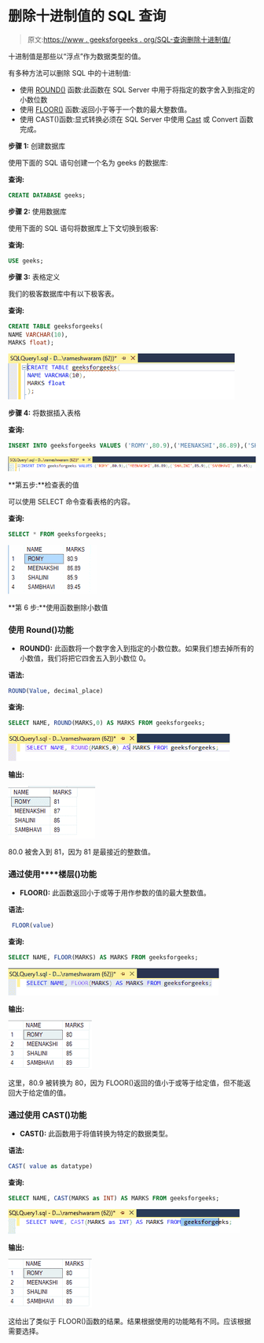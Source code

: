 # 删除十进制值的 SQL 查询

> 原文:[https://www . geeksforgeeks . org/SQL-查询删除十进制值/](https://www.geeksforgeeks.org/sql-query-to-remove-decimal-values/)

十进制值是那些以“浮点”作为数据类型的值。

有多种方法可以删除 SQL 中的十进制值:

*   使用 [ROUND()](https://www.geeksforgeeks.org/round-function-in-sql-server/) 函数:此函数在 SQL Server 中用于将指定的数字舍入到指定的小数位数
*   使用 [FLOOR()](https://www.geeksforgeeks.org/floor-and-ceiling-function-in-sql-server/) 函数:返回小于等于一个数的最大整数值。
*   使用 CAST()函数:显式转换必须在 SQL Server 中使用 [Cast](https://www.geeksforgeeks.org/ms-sql-server-type-conversion/) 或 Convert 函数完成。

**步骤 1:** 创建数据库

使用下面的 SQL 语句创建一个名为 geeks 的数据库:

**查询:**

```sql
CREATE DATABASE geeks;
```

**步骤 2:** 使用数据库

使用下面的 SQL 语句将数据库上下文切换到极客:

**查询:**

```sql
USE geeks;
```

**步骤 3:** 表格定义

我们的极客数据库中有以下极客表。

**查询:**

```sql
CREATE TABLE geeksforgeeks(
NAME VARCHAR(10),
MARKS float);
```

![](img/27ac868fbf928c8fc75c99383920343d.png)

**步骤 4:** 将数据插入表格

**查询:**

```sql
INSERT INTO geeksforgeeks VALUES ('ROMY',80.9),('MEENAKSHI',86.89),('SHALINI',85.9),('SAMBHAVI', 89.45);
```

![](img/46b55c8e63f1c574b2a1490bf3768b4d.png)

**第五步:**检查表的值

可以使用 SELECT 命令查看表格的内容。

**查询:**

```sql
SELECT * FROM geeksforgeeks;
```

![](img/c8943f2cb585a75bf9fdb5af8bdc4f5a.png)

**第 6 步:**使用函数删除小数值

### **使用 Round()功能**

*   **ROUND():** 此函数将一个数字舍入到指定的小数位数。如果我们想去掉所有的小数值，我们将把它四舍五入到小数位 0。

**语法:**

```sql
ROUND(Value, decimal_place)
```

**查询:**

```sql
SELECT NAME, ROUND(MARKS,0) AS MARKS FROM geeksforgeeks;
```

![](img/af378f2aa4d5c50ca1382c7ae155f5d4.png)

**输出:**

![](img/274d5a9a05ddfdfa91ca353706bec492.png)

80.0 被舍入到 81，因为 81 是最接近的整数值。

### **通过使用****楼层()功能**

*   **FLOOR():** 此函数返回小于或等于用作参数的值的最大整数值。

**语法:**

```sql
 FLOOR(value)
```

**查询:**

```sql
SELECT NAME, FLOOR(MARKS) AS MARKS FROM geeksforgeeks;
```

![](img/87d22af855db0e0cf7a9cadd2f305706.png)

**输出:**

![](img/7aa61d6551073981afae9a6f68d699d4.png)

这里，80.9 被转换为 80，因为 FLOOR()返回的值小于或等于给定值，但不能返回大于给定值的值。

### **通过使用 CAST()功能**

*   **CAST():** 此函数用于将值转换为特定的数据类型。

**语法:**

```sql
CAST( value as datatype)
```

**查询:**

```sql
SELECT NAME, CAST(MARKS as INT) AS MARKS FROM geeksforgeeks;
```

![](img/10d607aef593761cfa69704ffa275b4e.png)

**输出:**

![](img/7aa61d6551073981afae9a6f68d699d4.png)

这给出了类似于 FLOOR()函数的结果。结果根据使用的功能略有不同。应该根据需要选择。